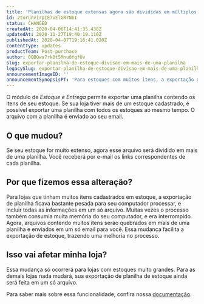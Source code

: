```yaml
---
title: 'Planilhas de estoque extensas agora são divididas em múltiplos arquivos'
id: 2torunvirpIE7vElGR7NbI
status: CHANGED
createdAt: 2020-04-06T14:41:35.438Z
updatedAt: 2020-11-27T19:40:19.110Z
publishedAt: 2020-04-07T19:16:41.020Z
contentType: updates
productTeam: Post-purchase
author: 0QBQws7rk0t5Mnu8fgfUv
slug: exportar-planilha-de-estoque-divisao-em-mais-de-uma-planilha
legacySlug: exportar-planilha-de-estoque-divisao-em-mais-de-uma-planilha
announcementImageID: ''
announcementSynopsisPT: 'Para estoques com muitos itens, a exportação de planilha será dividida em mais de um arquivo para facilitar o download.'
---
```


O módulo de *Estoque e Entrega* permite exportar uma planilha contendo os itens de seu estoque. Se sua loja tiver mais de um estoque cadastrado, é possível exportar uma planilha com todos os estoques ao mesmo tempo. O arquivo com a planilha é enviado ao seu email.

## O que mudou?

Se seu estoque for muito extenso, agora esse arquivo será dividido em mais de uma planilha. Você receberá por e-mail os links correspondentes de cada planilha.


## Por que fizemos essa alteração?
Para lojas que tinham muitos itens cadastrados em estoque, a exportação de planilha ficava bastante pesada para seu computador processar, e incluir todas as informações em um só arquivo. Muitas vezes o processo também consumia muita memória do seu computador, e era interrompido.
Agora, arquivos contendo muitos itens serão quebrados em mais de uma planilha e enviados em um só email para você. Essa mudança facilita a exportação de estoque, trazendo uma melhoria no processo.


## Isso vai afetar minha loja?
Essa mudança só ocorrerá para lojas com estoques muito grandes. Para as demais lojas nada mudará, sua exportação de planilha de estoque ainda será feita em um só arquivo.

Para saber mais sobre essa funcionalidade, confira nossa [documentação](https://help.vtex.com/pt/tutorial/importando-e-exportando-planilha-de-estoque--tutorials_2034).
